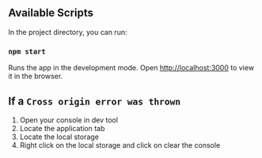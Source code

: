 ## Available Scripts

In the project directory, you can run:

### `npm start`

Runs the app in the development mode.
Open [http://localhost:3000](http://localhost:3000) to view it in the browser.

## If a `Cross origin error was thrown`
1. Open your console in dev tool
2. Locate the application tab
3. Locate the local storage
4. Right click on the local storage and click on clear the console
